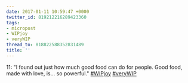```yaml
---
date: 2017-01-11 10:59:47 +0000
twitter_id: 819212216289423360
tags:
- micropost
- WIPjoy
- veryWIP
thread_to: 818822588352831489
title: ''
---
```


11: "I found out just how much good food can do for people. Good food, made with love, is… so powerful." [#WIPjoy](https://twitter.com/hashtag/WIPjoy) [#veryWIP](https://twitter.com/hashtag/veryWIP)
